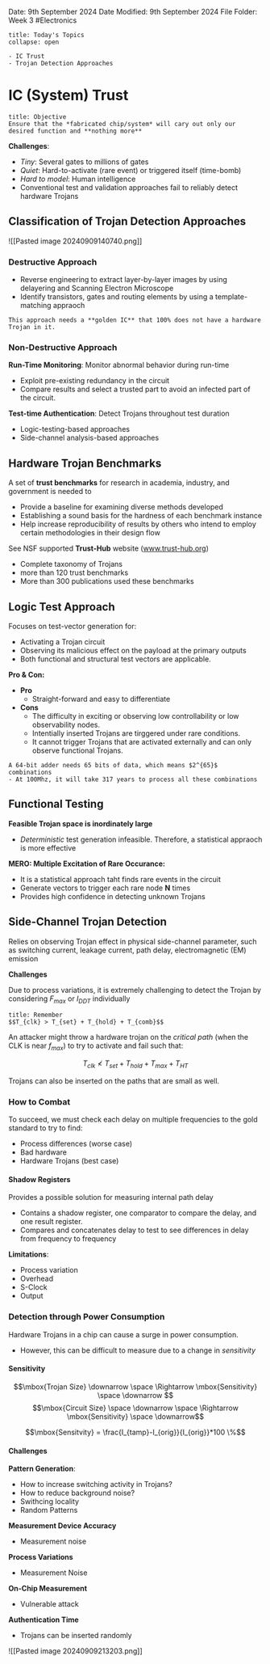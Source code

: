 Date: 9th September 2024
Date Modified: 9th September 2024
File Folder: Week 3
#Electronics

```ad-abstract
title: Today's Topics
collapse: open

- IC Trust
- Trojan Detection Approaches

```

# IC (System) Trust

```ad-summary
title: Objective
Ensure that the *fabricated chip/system* will cary out only our desired function and **nothing more**
```

**Challenges**:
- *Tiny*: Several gates to millions of gates
- *Quiet*: Hard-to-activate (rare event) or triggered itself (time-bomb)
- *Hard to model*: Human intelligence
- Conventional test and validation approaches fail to reliably detect hardware Trojans

## Classification of Trojan Detection Approaches

![[Pasted image 20240909140740.png]]

### Destructive Approach

- Reverse engineering to extract layer-by-layer images by using delayering and Scanning Electron Microscope
- Identify transistors, gates and routing elements by using a template-matching appraoch

```ad-note
This approach needs a **golden IC** that 100% does not have a hardware Trojan in it.
```

### Non-Destructive Approach

**Run-Time Monitoring**: Monitor abnormal behavior during run-time
- Exploit pre-existing redundancy in the circuit
- Compare results and select a trusted part to avoid an infected part of the circuit.

**Test-time Authentication**: Detect Trojans throughout test duration
- Logic-testing-based approaches
- Side-channel analysis-based approaches

## Hardware Trojan Benchmarks

A set of **trust benchmarks** for research in academia, industry, and government is needed to
- Provide a baseline for examining diverse methods developed
- Establishing a sound basis for the hardness of each benchmark instance
- Help increase reproducibility of results by others who intend to employ certain methodologies in their design flow

See NSF supported **Trust-Hub** website (www.trust-hub.org)
- Complete taxonomy of Trojans
- more than 120 trust benchmarks
- More than 300 publications used these benchmarks

## Logic Test Approach

Focuses on test-vector generation for:
- Activating a Trojan circuit
- Observing its malicious effect on the payload at the primary outputs
- Both functional and structural test vectors are applicable.

**Pro & Con:**
- **Pro**
	- Straight-forward and easy to differentiate
- **Cons**
	- The difficulty in exciting or observing low controllability or low observability nodes.
	- Intentially inserted Trojans are tirggered under rare conditions.
	- It cannot trigger Trojans that are activated externally and can only observe functional Trojans.

```ad-example
A 64-bit adder needs 65 bits of data, which means $2^{65}$ combinations
- At 100Mhz, it will take 317 years to process all these combinations
```

## Functional Testing

**Feasible Trojan space is inordinately large**
- *Deterministic* test generation infeasible. Therefore, a statistical appraoch is more effective

**MERO: Multiple Excitation of Rare Occurance:**
- It is a statistical approach taht finds rare events in the circuit
- Generate vectors to trigger each rare node **N** times
- Provides high confidence in detecting unknown Trojans

## Side-Channel Trojan Detection

Relies on observing Trojan effect in physical side-channel parameter, such as switching current, leakage current, path delay, electromagnetic (EM) emission

**Challenges**

Due to process variations, it is extremely challenging to detect the Trojan by considering $F_{max}$ or $I_{DDT}$ individually

```ad-note
title: Remember
$$T_{clk} > T_{set} + T_{hold} + T_{comb}$$
```

An attacker might throw a hardware trojan on the *critical path* (when the CLK is near $f_{max}$) to try to activate and fail such that:

$$T_{clk} \not < T_{set} + T_{hold} + T_{max} + T_{HT}$$

Trojans can also be inserted on the paths that are small as well.

### How to Combat

To succeed, we must check each delay on multiple frequencies to the gold standard to try to find:
- Process differences (worse case)
- Bad hardware
- Hardware Trojans (best case)

#### Shadow Registers

Provides a possible solution for measuring internal path delay
-  Contains a shadow register, one comparator to compare the delay, and one result register.
- Compares and concatenates delay to test to see differences in delay from frequency to frequency

**Limitations**:
- Process variation
- Overhead
- S-Clock
- Output

### Detection through Power Consumption

Hardware Trojans in a chip can cause a surge in power consumption.
- However, this can be difficult to measure due to a change in *sensitivity*

#### Sensitivity

$$\mbox{Trojan Size} \downarrow \space  \Rightarrow \mbox{Sensitivity} \space \downarrow $$
$$\mbox{Circuit Size} \space \downarrow \space \Rightarrow \mbox{Sensitivity} \space \downarrow$$

$$\mbox{Sensitvity} = \frac{I_{tamp}-I_{orig}}{I_{orig}}*100 \%$$

#### Challenges

**Pattern Generation**:
- How to increase switching activity in Trojans?
- How to reduce background noise?
- Swithcing locality
- Random Patterns

**Measurement Device Accuracy**
- Measurement noise

**Process Variations**
- Measurement Noise

**On-Chip Measurement**
- Vulnerable attack

**Authentication Time**
- Trojans can be inserted randomly

![[Pasted image 20240909213203.png]]



